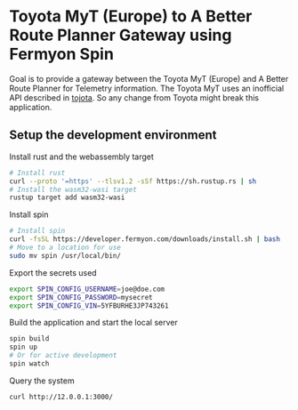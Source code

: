 # Toyota MyT (Europe) to A Better Route Planner Gateway using Fermyon Spin

Goal is to provide a gateway between the Toyota MyT (Europe) and A Better Route Planner for Telemetry information. The Toyota MyT uses an inofficial API described in [tojota]. So any change from Toyota might break this application.

## Setup the development environment

Install rust and the webassembly target

```sh
# Install rust
curl --proto '=https' --tlsv1.2 -sSf https://sh.rustup.rs | sh
# Install the wasm32-wasi target
rustup target add wasm32-wasi
```

Install spin

```sh
# Install spin
curl -fsSL https://developer.fermyon.com/downloads/install.sh | bash
# Move to a location for use
sudo mv spin /usr/local/bin/
```

Export the secrets used

```sh
export SPIN_CONFIG_USERNAME=joe@doe.com
export SPIN_CONFIG_PASSWORD=mysecret
export SPIN_CONFIG_VIN=5YFBURHE3JP743261
```

Build the application and start the local server

```sh
spin build
spin up
# Or for active development
spin watch
```

Query the system

```sh
curl http://12.0.0.1:3000/
```

[tojota]: ttps://github.com/calmjm/tojota/tree/maste
